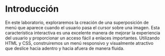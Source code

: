 # Introducción

En este laboratorio, exploraremos la creación de una superposición de menú que aparece cuando el usuario pasa el cursor sobre una imagen. Esta característica interactiva es una excelente manera de mejorar la experiencia del usuario y proporcionar un acceso fácil a enlaces importantes. Utilizando HTML y CSS, construiremos un menú responsivo y visualmente atractivo que deslice hacia adentro y hacia afuera de manera fluida.
